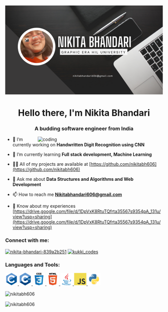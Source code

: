 ![logo](https://github.com/nikitabh606/nikitabh606/blob/main/Black%20Modern%20Vlogger%20YouTube%20Banner.png)
<h1 align="center">Hello there, I'm Nikita Bhandari</h1>
<h3 align="center">A budding software engineer from India</h3>

<img align= "right" alt="coding" width= "400" src= "https://media.tenor.com/-UygBh3nnfEAAAAC/coding.gif">

- 🔭 I’m currently working on **Handwritten Digit Recognition using CNN**

- 🌱 I’m currently learning **Full stack development, Machine Learning**

- 👨‍💻 All of my projects are available at [https://github.com/nikitabh606](https://github.com/nikitabh606)

- 💬 Ask me about **Data Structures and Algorithms and Web Development**

- 📫 How to reach me **Nikitabhandari606@gmail.com**

- 📄 Know about my experiences [https://drive.google.com/file/d/1DpVxK8RtuTQfrta35567s9354pA_131u/view?usp=sharing](https://drive.google.com/file/d/1DpVxK8RtuTQfrta35567s9354pA_131u/view?usp=sharing)

<h3 align="left">Connect with me:</h3>
<p align="left">
<a href="https://linkedin.com/in/nikita-bhandari-839a2b251" target="blank"><img align="center" src="https://raw.githubusercontent.com/rahuldkjain/github-profile-readme-generator/master/src/images/icons/Social/linked-in-alt.svg" alt="nikita-bhandari-839a2b251" height="30" width="40" /></a>
<a href="https://www.leetcode.com/kukki_codes" target="blank"><img align="center" src="https://raw.githubusercontent.com/rahuldkjain/github-profile-readme-generator/master/src/images/icons/Social/leet-code.svg" alt="kukki_codes" height="30" width="40" /></a>
</p>

<h3 align="left">Languages and Tools:</h3>
<p align="left"> <a href="https://www.cprogramming.com/" target="_blank" rel="noreferrer"> <img src="https://raw.githubusercontent.com/devicons/devicon/master/icons/c/c-original.svg" alt="c" width="40" height="40"/> </a> <a href="https://www.w3schools.com/cpp/" target="_blank" rel="noreferrer"> <img src="https://raw.githubusercontent.com/devicons/devicon/master/icons/cplusplus/cplusplus-original.svg" alt="cplusplus" width="40" height="40"/> </a> <a href="https://www.w3schools.com/css/" target="_blank" rel="noreferrer"> <img src="https://raw.githubusercontent.com/devicons/devicon/master/icons/css3/css3-original-wordmark.svg" alt="css3" width="40" height="40"/> </a> <a href="https://www.w3.org/html/" target="_blank" rel="noreferrer"> <img src="https://raw.githubusercontent.com/devicons/devicon/master/icons/html5/html5-original-wordmark.svg" alt="html5" width="40" height="40"/> </a> <a href="https://www.java.com" target="_blank" rel="noreferrer"> <img src="https://raw.githubusercontent.com/devicons/devicon/master/icons/java/java-original.svg" alt="java" width="40" height="40"/> </a> <a href="https://developer.mozilla.org/en-US/docs/Web/JavaScript" target="_blank" rel="noreferrer"> <img src="https://raw.githubusercontent.com/devicons/devicon/master/icons/javascript/javascript-original.svg" alt="javascript" width="40" height="40"/> </a> <a href="https://www.python.org" target="_blank" rel="noreferrer"> <img src="https://raw.githubusercontent.com/devicons/devicon/master/icons/python/python-original.svg" alt="python" width="40" height="40"/> </a> </p>

<p><img align="center" src="https://github-readme-stats.vercel.app/api/top-langs?username=nikitabh606&show_icons=true&locale=en&layout=compact" alt="nikitabh606" /></p>

<p><img align="center" src="https://github-readme-streak-stats.herokuapp.com/?user=nikitabh606&" alt="nikitabh606" /></p>
